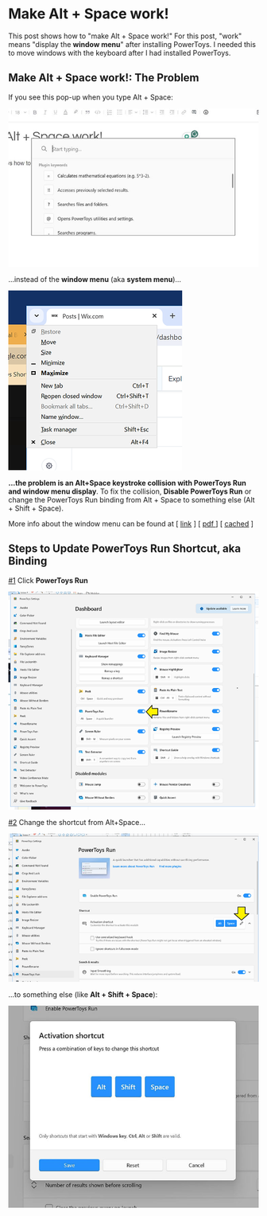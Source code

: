 # Make Alt + Space work!

This post shows how to "make Alt + Space work!" For this post, "work" means "display the **window menu**" after installing PowerToys. I needed this to move windows with the keyboard after I had installed PowerToys.

## Make Alt + Space work!: The Problem

If you see this pop-up when you type Alt + Space:

![Alt + Space PowerTools Run](alt_space_popup_1.jpg)

...instead of the **window menu** (aka **system menu**)...

![Display the window menu](window_menu_2.png)

**...the problem is an Alt+Space keystroke collision with PowerToys Run and window menu display**. To fix the collision, **Disable PowerToys Run** or change the PowerToys Run binding from Alt + Space to something else (Alt + Shift + Space).

More info about the window menu can be found at \[ [<u><span>link</span></u>](https://learn.microsoft.com/en-us/windows/win32/menurc/about-menus#the-window-menu) \] \[ [<u><span>pdf </span></u>](https://learn.microsoft.com/pdf?url=https%3A%2F%2Flearn.microsoft.com%2Fen-us%2Fwindows%2Fwin32%2Fmenurc%2Ftoc.json) \] \[ [<u><span>cached</span></u>](https://drive.google.com/file/d/1-GHC3LFA1rqVcP8irDrKigi6b6-Q11Ze/view?usp=sharing) \]

## Steps to Update PowerToys Run Shortcut, aka Binding

[#1](https://www.centennialsoftwaresolutions.com/blog/hashtags/1) Click **PowerToys Run**

![The PowerTools Run Setting](powertoys_run_3.png)

[#2](https://www.centennialsoftwaresolutions.com/blog/hashtags/2) Change the shortcut from Alt+Space...

![PowerToys Run Settings Screen](shortcut_alt_space_change_4.png)

...to something else (like **Alt + Shift + Space**):

![Alternative Activation Shortcut Alt Shift Space](alt_shift_space_change_5.jpg)